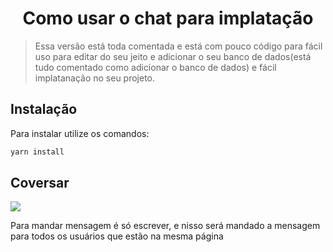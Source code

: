 <h1 align="center">Como usar o chat para implatação</h1>

>Essa versão está toda comentada e está com pouco código para fácil uso para editar do seu jeito e adicionar o seu banco de dados(está tudo comentado como adicionar o banco de dados) e fácil implatanação no seu projeto.

## Instalação
Para instalar utilize os comandos:
```bash
yarn install
```

## Coversar
![](./static/conversa.PNG)

Para mandar mensagem é só escrever, e nisso será mandado a mensagem para todos os usuários que estão na mesma página

